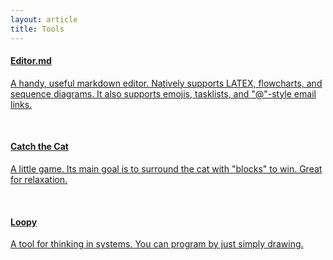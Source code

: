 ```yaml
---
layout: article
title: Tools
---
```

  <div class="card card--clickable">
    <a href="/tools/editormd.html">
    <div class="card__content">
      <div class="card__header">
      <h4>Editor.md</h4>
    </div>
    <p>A handy, useful markdown editor. Natively supports LATEX, flowcharts, and sequence diagrams. It also supports emojis, tasklists, and "@"-style email links.</p>
    </div>
    </a>
  </div>
  
&nbsp;
  
  <div class="card card--clickable">
    <a href="/tools/catch-the-cat.html">
    <div class="card__content">
      <div class="card__header">
      <h4>Catch the Cat</h4>
    </div>
    <p>A little game. Its main goal is to surround the cat with "blocks" to win. Great for relaxation.</p>
    </div>
      </a>
  </div>

  &nbsp;

  <div class="card card--clickable">
    <a href="/tools/loopy.html">
    <div class="card__content">
      <div class="card__header">
      <h4>Loopy</h4>
    </div>
    <p>A tool for thinking in systems. You can program by just simply drawing.</p>
    </div>
      </a>
  </div>
  
  

